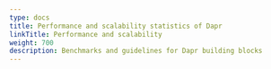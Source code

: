 ```yaml
---
type: docs
title: Performance and scalability statistics of Dapr
linkTitle: Performance and scalability
weight: 700
description: Benchmarks and guidelines for Dapr building blocks
---
```

